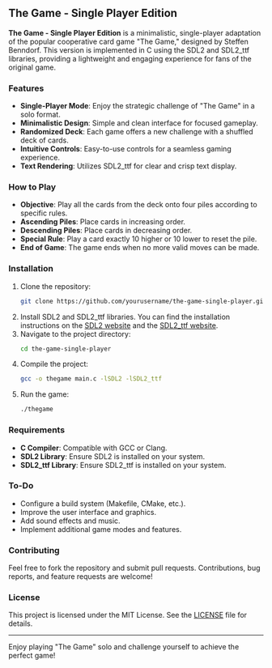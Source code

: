 ## The Game - Single Player Edition

**The Game - Single Player Edition** is a minimalistic, single-player adaptation of the popular cooperative card game "The Game," designed by Steffen Benndorf. This version is implemented in C using the SDL2 and SDL2_ttf libraries, providing a lightweight and engaging experience for fans of the original game.

### Features
- **Single-Player Mode**: Enjoy the strategic challenge of "The Game" in a solo format.
- **Minimalistic Design**: Simple and clean interface for focused gameplay.
- **Randomized Deck**: Each game offers a new challenge with a shuffled deck of cards.
- **Intuitive Controls**: Easy-to-use controls for a seamless gaming experience.
- **Text Rendering**: Utilizes SDL2_ttf for clear and crisp text display.

### How to Play
- **Objective**: Play all the cards from the deck onto four piles according to specific rules.
- **Ascending Piles**: Place cards in increasing order.
- **Descending Piles**: Place cards in decreasing order.
- **Special Rule**: Play a card exactly 10 higher or 10 lower to reset the pile.
- **End of Game**: The game ends when no more valid moves can be made.

### Installation
1. Clone the repository:
   ```sh
   git clone https://github.com/yourusername/the-game-single-player.git
   ```
2. Install SDL2 and SDL2_ttf libraries. You can find the installation instructions on the [SDL2 website](https://www.libsdl.org/download-2.0.php) and the [SDL2_ttf website](https://www.libsdl.org/projects/SDL_ttf/).
3. Navigate to the project directory:
   ```sh
   cd the-game-single-player
   ```
4. Compile the project:
   ```sh
   gcc -o thegame main.c -lSDL2 -lSDL2_ttf
   ```
5. Run the game:
   ```sh
   ./thegame
   ```

### Requirements
- **C Compiler**: Compatible with GCC or Clang.
- **SDL2 Library**: Ensure SDL2 is installed on your system.
- **SDL2_ttf Library**: Ensure SDL2_ttf is installed on your system.

### To-Do
- Configure a build system (Makefile, CMake, etc.).
- Improve the user interface and graphics.
- Add sound effects and music.
- Implement additional game modes and features.

### Contributing
Feel free to fork the repository and submit pull requests. Contributions, bug reports, and feature requests are welcome!

### License
This project is licensed under the MIT License. See the [LICENSE](LICENSE) file for details.

---

Enjoy playing "The Game" solo and challenge yourself to achieve the perfect game!
